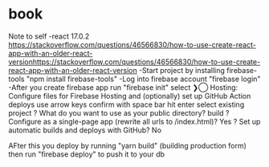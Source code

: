 # book

Note to self
-react 17.0.2 https://stackoverflow.com/questions/46566830/how-to-use-create-react-app-with-an-older-react-versionhttps://stackoverflow.com/questions/46566830/how-to-use-create-react-app-with-an-older-react-version
-Start project by installing firebase-tools "npm install firebase-tools"
-Log into firebase account "firebase login"
-After you create firebase app run "firebase init"
select ❯◯ Hosting: Configure files for Firebase Hosting and (optionally) set up GitHub Action deploys
use arrow keys confirm with space bar hit enter
select existing project
? What do you want to use as your public directory? build
? Configure as a single-page app (rewrite all urls to /index.html)? Yes
? Set up automatic builds and deploys with GitHub? No

AFter this you deploy by running "yarn build" (building production form)
then run "firebase deploy" to push it to your db
